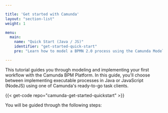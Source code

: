 ```yaml
---

title: 'Get started with Camunda'
layout: "section-list"
weight: 1

menu:
  main:
    name: "Quick Start (Java / JS)"
    identifier: "get-started-quick-start"
    pre: "Learn how to model a BPMN 2.0 process using the Camunda Modeler, adding a Java or JavaScript Worker. Deploy it to the Camunda BPM Platform."

---
```


This tutorial guides you through modeling and implementing your first workflow with the Camunda BPM Platform.
In this guide, you'll choose between implementing executable processes in Java or JavaScript (NodeJS) using one of Camunda's ready-to-go task clients.

{{< get-code repo="camunda-get-started-quickstart" >}}

You will be guided through the following steps:
